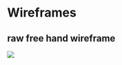 # Wireframes

## raw free hand wireframe
 ![][image-1]

[image-1]:	file:///Users/florianpichlmann/projects/bac_thesis_broadband_well/file_archive/web/wireframes/BBW_wireframe_sideBside_1.0.png